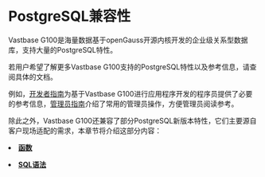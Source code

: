 # PostgreSQL兼容性

Vastbase G100是海量数据基于openGauss开源内核开发的企业级关系型数据库，支持大量的PostgreSQL特性。

若用户希望了解更多Vastbase G100支持的PostgreSQL特性以及参考信息，请查阅具体的文档。

例如，[开发者指南](../开发者指南/开发者指南)为基于Vastbase G100进行应用程序开发的程序员提供了必要的参考信息，[管理员指南](../管理员指南/管理员指南)介绍了常用的管理员操作，方便管理员阅读参考。

除此之外，Vastbase G100还兼容了部分PostgreSQL新版本特性，它们主要源自客户现场适配的需求，本章节将介绍这部分内容：

<a href="函数-Postgresql.html"><li>**函数**</li></a>

<a href="SQL语法-Postgresql.html"><li>**SQL语法**</li></a>

